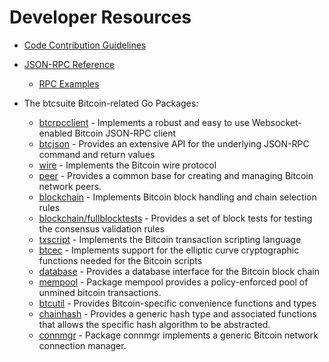 # Developer Resources

* [Code Contribution Guidelines](https://github.com/babylonchain-io/bbld/tree/master/docs/code_contribution_guidelines.md)

* [JSON-RPC Reference](https://github.com/babylonchain-io/bbld/tree/master/docs/json_rpc_api.md)
  * [RPC Examples](https://github.com/babylonchain-io/bbld/tree/master/docs/json_rpc_api.md#ExampleCode)

* The btcsuite Bitcoin-related Go Packages:
  * [btcrpcclient](https://github.com/babylonchain-io/bbld/tree/master/rpcclient) - Implements a
    robust and easy to use Websocket-enabled Bitcoin JSON-RPC client
  * [btcjson](https://github.com/babylonchain-io/bbld/tree/master/btcjson) - Provides an extensive API
    for the underlying JSON-RPC command and return values
  * [wire](https://github.com/babylonchain-io/bbld/tree/master/wire) - Implements the
    Bitcoin wire protocol
  * [peer](https://github.com/babylonchain-io/bbld/tree/master/peer) -
    Provides a common base for creating and managing Bitcoin network peers.
  * [blockchain](https://github.com/babylonchain-io/bbld/tree/master/blockchain) -
    Implements Bitcoin block handling and chain selection rules
  * [blockchain/fullblocktests](https://github.com/babylonchain-io/bbld/tree/master/blockchain/fullblocktests) -
    Provides a set of block tests for testing the consensus validation rules
  * [txscript](https://github.com/babylonchain-io/bbld/tree/master/txscript) -
    Implements the Bitcoin transaction scripting language
  * [btcec](https://github.com/babylonchain-io/bbld/tree/master/btcec) - Implements
    support for the elliptic curve cryptographic functions needed for the
    Bitcoin scripts
  * [database](https://github.com/babylonchain-io/bbld/tree/master/database) -
    Provides a database interface for the Bitcoin block chain
  * [mempool](https://github.com/babylonchain-io/bbld/tree/master/mempool) -
    Package mempool provides a policy-enforced pool of unmined bitcoin
    transactions.
  * [btcutil](https://github.com/babylonchain-io/bbld/btcutil) - Provides Bitcoin-specific
    convenience functions and types
  * [chainhash](https://github.com/babylonchain-io/bbld/tree/master/chaincfg/chainhash) -
    Provides a generic hash type and associated functions that allows the
    specific hash algorithm to be abstracted.
  * [connmgr](https://github.com/babylonchain-io/bbld/tree/master/connmgr) -
    Package connmgr implements a generic Bitcoin network connection manager.
